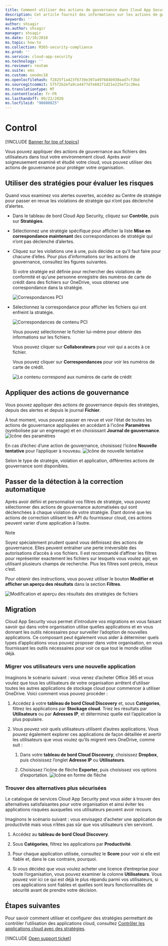 ```yaml
---
title: Comment utiliser des actions de gouvernance dans Cloud App Security
description: Cet article fournit des informations sur les actions de gouvernance à entreprendre dans Cloud App Security pour contrôler l’usage des applications cloud de votre organisation.
keywords: ''
author: shsagir
ms.author: shsagir
manager: shsagir
ms.date: 12/10/2018
ms.topic: how-to
ms.collection: M365-security-compliance
ms.prod: ''
ms.service: cloud-app-security
ms.technology: ''
ms.reviewer: reutam
ms.suite: ems
ms.custom: seodec18
ms.openlocfilehash: f2825f1a423f6739e397a497684b930aad7cf3bd
ms.sourcegitcommit: 575f2b2efa9ca4477d7e60271d21e225ef2c38ea
ms.translationtype: MT
ms.contentlocale: fr-FR
ms.lasthandoff: 09/22/2020
ms.locfileid: "90880825"
---
```

# <a name="control"></a>Control

[!INCLUDE [Banner for top of topics](includes/banner.md)]

Vous pouvez appliquer des actions de gouvernance aux fichiers des utilisateurs dans tout votre environnement cloud. Après avoir soigneusement examiné et étudié votre cloud, vous pouvez utiliser des actions de gouvernance pour protéger votre organisation.

## <a name="use-policies-to-assess-risk"></a>Utiliser des stratégies pour évaluer les risques

Quand vous examinez vos alertes ouvertes, accédez au Centre de stratégie pour passer en revue les violations de stratégie qui n’ont pas déclenché d’alertes.

- Dans le tableau de bord Cloud App Security, cliquez sur **Contrôle**, puis sur **Stratégies**.

- Sélectionnez une stratégie spécifique pour afficher la liste **Mise en correspondance maintenant** des correspondances de stratégie qui n’ont pas déclenché d’alertes.

- Cliquez sur les violations une à une, puis décidez ce qu’il faut faire pour chacune d’elles. Pour plus d’informations sur les actions de gouvernance, consultez les figures suivantes.

    Si votre stratégie est définie pour rechercher des violations de conformité et qu’une personne enregistre des numéros de carte de crédit dans des fichiers sur OneDrive, vous obtenez une correspondance dans la stratégie.

    ![Correspondances PCI](media/pci-matches.png "correspondances pci")

- Sélectionnez la correspondance pour afficher les fichiers qui ont enfreint la stratégie.

    ![Correspondances de contenu PCI](media/pci-content-matches.png "pci, correspondances de contenu")

    Vous pouvez sélectionner le fichier lui-même pour obtenir des informations sur les fichiers.

    Vous pouvez cliquer sur **Collaborateurs** pour voir qui a accès à ce fichier.

    Vous pouvez cliquer sur **Correspondances** pour voir les numéros de carte de crédit.

    ![Le contenu correspond aux numéros de carte de crédit](media/content-matches-ccn.png "le contenu correspond aux numéros de carte de crédit")

## <a name="apply-governance-actions"></a>Appliquer des actions de gouvernance

Vous pouvez appliquer des actions de gouvernance depuis des stratégies, depuis des alertes et depuis le journal **Fichier**.

À tout moment, vous pouvez passer en revue et voir l’état de toutes les actions de gouvernance appliquées en accédant à l’icône **Paramètres** (symbolisée par un engrenage) et en choisissant **Journal de gouvernance**. ![Icône des paramètres](media/settings-icon.png "Icône des paramètres")

En cas d’échec d’une action de gouvernance, choisissez l’icône **Nouvelle tentative** pour l’appliquer à nouveau. ![Icône de nouvelle tentative](media/retry-icon.png "icône de nouvelle tentative")

Selon le type de stratégie, violation et application, différentes actions de gouvernance sont disponibles.

## <a name="move-from-detection-to-automatic-remediation"></a>Passer de la détection à la correction automatique

Après avoir défini et personnalisé vos filtres de stratégie, vous pouvez sélectionner des actions de gouvernance automatisées qui sont déclenchées à chaque violation de votre stratégie.
Étant donné que les actions de correction utilisent les API du fournisseur cloud, ces actions peuvent varier d’une application à l’autre.

> [!NOTE]
> Soyez spécialement prudent quand vous définissez des actions de gouvernance. Elles peuvent entraîner une perte irréversible des autorisations d’accès à vos fichiers.
> Il est recommandé d’affiner les filtres pour représenter exactement les fichiers sur lesquels vous voulez agir, en utilisant plusieurs champs de recherche. Plus les filtres sont précis, mieux c’est.
>
> Pour obtenir des instructions, vous pouvez utiliser le bouton **Modifier et afficher un aperçu des résultats** dans la section **Filtres**.

![Modification et aperçu des résultats des stratégies de fichiers](media/file-policy-edit-and-preview-results.png "stratégie de fichier, modifier et afficher un aperçu des résultats")

## <a name="migration"></a>Migration

Cloud App Security vous permet d’introduire vos migrations en vous faisant savoir qui dans votre organisation utilise quelles applications et en vous donnant les outils nécessaires pour surveiller l’adoption de nouvelles applications. Ce composant peut également vous aider à déterminer quels types d’applications vous pouvez proposer dans votre organisation, en vous fournissant les outils nécessaires pour voir ce que tout le monde utilise déjà.

### <a name="migrate-your-users-to-a-new-app"></a>Migrer vos utilisateurs vers une nouvelle application

Imaginons le scénario suivant : vous venez d’acheter Office 365 et vous voulez que tous les utilisateurs de votre organisation arrêtent d’utiliser toutes les autres applications de stockage cloud pour commencer à utiliser OneDrive. Voici comment vous pouvez procéder :

1. Accédez à votre **tableau de bord Cloud Discovery** et, sous **Catégories**, filtrez les applications par **Stockage cloud**. Triez les résultats par **Utilisateurs** ou par **Adresses IP**, et déterminez quelle est l’application la plus populaire.

2. Vous pouvez voir quels utilisateurs utilisent d’autres applications. Vous pouvez également explorer ces applications de façon détaillée et avertir les utilisateurs que vous voulez qu’ils migrent vers OneDrive, comme suit :

    1. Dans votre **tableau de bord Cloud Discovery**, choisissez **Dropbox**, puis choisissez l’onglet **Adresse IP** ou **Utilisateurs**.

    2. Choisissez l’icône de flèche **Exporter**, puis choisissez vos options d’exportation. ![Icône en forme de flèche](media/arrow-icon.png "Icône en forme de flèche")

### <a name="find-more-secure-alternatives"></a>Trouver des alternatives plus sécurisées

Le catalogue de services Cloud App Security peut vous aider à trouver des alternatives satisfaisantes pour votre organisation et ainsi éviter les applications risquées auxquelles vos utilisateurs peuvent avoir recours.

Imaginons le scénario suivant : vous envisagez d’acheter une application de productivité mais vous n’êtes pas sûr que vos utilisateurs s’en serviront.

1. Accédez au **tableau de bord Cloud Discovery**.

2. Sous **Catégories**, filtrez les applications par **Productivité**.

3. Pour chaque application utilisée, consultez le **Score** pour voir si elle est fiable et, dans le cas contraire, pourquoi.

4. Si vous décidez que vous voulez acheter une licence d’entreprise pour toute l’organisation, vous pouvez examiner la colonne **Utilisateurs**. Vous pouvez voir ici ce qui est déjà le plus répandu parmi vos utilisateurs, si ces applications sont fiables et quelles sont leurs fonctionnalités de sécurité avant de prendre votre décision.

## <a name="next-steps"></a>Étapes suivantes

Pour savoir comment utiliser et configurer des stratégies permettant de contrôler l’utilisation des applications cloud, consultez [Contrôler les applications cloud avec des stratégies](control-cloud-apps-with-policies.md).

[!INCLUDE [Open support ticket](includes/support.md)]
